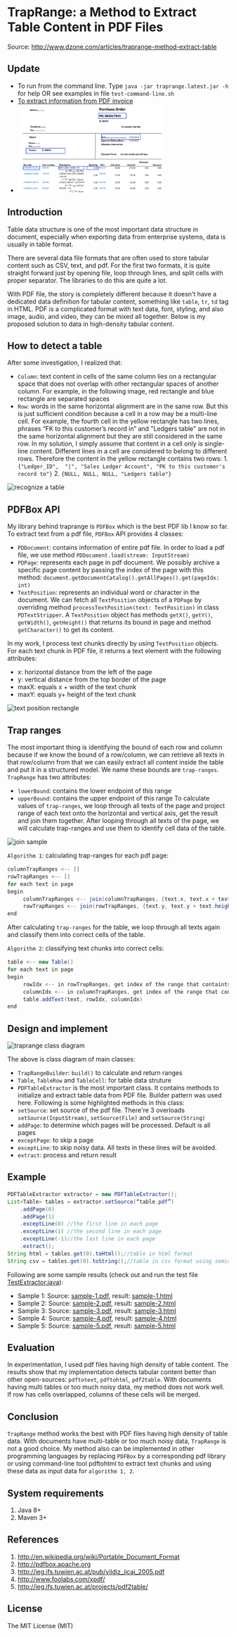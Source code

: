 # TrapRange: a Method to Extract Table Content in PDF Files
Source: http://www.dzone.com/articles/traprange-method-extract-table

## Update

* To run from the command line. Type `java -jar traprange.latest.jar -h` for help OR see examples in file `test-command-line.sh`
* [To extract information from PDF invoice](_Docs/invoice/README.md)
* <img src="_Docs/invoice/sample-invoice.png" height="200px" />

## Introduction
Table data structure is one of the most important data structure in document, especially when exporting data from enterprise systems, data is usually in table format.

There are several data file formats that are often used to store tabular content such as CSV, text, and pdf. For the first two formats, it is quite straight forward just by opening file, loop through lines, and split cells with proper separator. The libraries to do this are quite a lot.

With PDF file, the story is completely different because it doesn't have a dedicated data definition for tabular content, something like `table`, `tr`, `td` tag in HTML. PDF is a complicated format with text data, font, styling, and also image, audio, and video, they can be mixed all together. Below is my proposed solution to data in high-density tabular content.

## How to detect a table
After some investigation, I realized that:
* `Column`: text content in cells of the same column lies on a rectangular space that does not overlap with other rectangular spaces of another column. For example, in the following image, red rectangle and blue rectangle are separated spaces
* `Row`: words in the same horizontal alignment are in the same row. But this is just sufficient condition because a cell in a row may be a multi-line cell. For example, the fourth cell in the yellow rectangle has two lines, phrases “FK to this customer’s record in” and "Ledgers table" are not in the same horizontal alignment but they are still considered in the same row. In my solution, I simply assume that content in a cell only is single-line content. Different lines in a cell are considered to belong to different rows. Therefore the content in the yellow rectangle contains two rows: 1. `{"Ledger_ID",  "|", "Sales Ledger Account", "FK to this customer's record to"}` 2.  `{NULL, NULL, NULL, "Ledgers table"}`

![recognize a table](https://github.com/thoqbk/traprange/blob/master/_Docs/recognize-a-table.png)

## PDFBox API
My library behind traprange is `PDFBox` which is the best PDF lib I know so far. To extract text from a pdf file, `PDFBox` API provides 4 classes:
* `PDDocument`: contains information of entire pdf file. In order to load a pdf file, we use method `PDDocument.load(stream: InputStream)`
* `PDPage`: represents each page in pdf document. We possibly archive a specific page content by passing the index of the page with this method: `document.getDocumentCatalog().getAllPages().get(pageIdx: int)`
* `TextPosition`: represents an individual word or character in the document. We can fetch all `TextPosition` objects of a `PDPage` by overriding method `processTextPosition(text: TextPosition)` in class `PDTextStripper`. A `TextPosition` object has methods `getX()`, `getY()`, `getWidth()`, `getHeight()` that returns its bound in page and method `getCharacter()` to get its content.

In my work, I process text chunks directly by using `TextPosition` objects. For each text chunk in PDF file, it returns a text element with the following attributes:
* x: horizontal distance from the left of the page
* y: vertical distance from the top border of the page
* maxX: equals x + width of the text chunk
* maxY: equals y+ height of the text chunk

![text position rectangle](https://github.com/thoqbk/traprange/blob/master/_Docs/textposition-rectangle.png)

## Trap ranges
The most important thing is identifying the bound of each row and column because if we know the bound of a row/column, we can retrieve all texts in that row/column from that we can easily extract all content inside the table and put it in a structured model. We name these bounds are `trap-ranges`. `TrapRange` has two attributes:
* `lowerBound`: contains the lower endpoint of this range
* `upperBound`: contains the upper endpoint of this range
To calculate values of `trap-ranges`, we loop through all texts of the page and project range of each text onto the horizontal and vertical axis, get the result and join them together. After looping through all texts of the page, we will calculate trap-ranges and use them to identify cell data of the table.

![join sample](https://github.com/thoqbk/traprange/blob/master/_Docs/join-sample.png)

`Algorithm 1`: calculating trap-ranges for each pdf page:
```java
columnTrapRanges <-- []
rowTrapRanges <-- []
for each text in page
begin
     columnTrapRanges <-- join(columnTrapRanges, {text.x, text.x + text.width} )
     rowTrapRanges <-- join(rowTrapRanges, {text.y, text.y + text.height} )
end
```
After calculating `trap-ranges` for the table, we loop through all texts again and classify them into correct cells of the table.

`Algorithm 2`: classifying text chunks into correct cells:
```java
table <-- new Table()
for each text in page
begin
     rowIdx <-- in rowTrapRanges, get index of the range that containts this text
     columnIdx <-- in columnTrapRanges, get index of the range that contains this text
     table.addText(text, rowIdx, columnIdx)
end
```
## Design and implement
![traprange class diagram](https://github.com/thoqbk/traprange/blob/master/_Docs/class-diagram.png)

The above is class diagram of main classes:
* `TrapRangeBuilder`: `build()` to calculate and return ranges
* `Table`, `TableRow` and `TableCell`: for table data struture
* `PDFTableExtractor` is the most important class. It contains methods to initialize and extract table data from PDF file. Builder pattern was used here. Following is some highlighted methods in this class:
 * `setSource`: set source of the pdf file. There're 3 overloads `setSource(InputStream)`, `setSource(File)` and `setSource(String)`
 * `addPage`: to determine which pages will be processed. Default is all pages
 * `exceptPage`: to skip a page
 * `exceptLine`: to skip noisy data. All texts in these lines will be avoided.
 * `extract`: process and return result

## Example
```java
PDFTableExtractor extractor = new PDFTableExtractor();
List<Table> tables = extractor.setSource(“table.pdf”)
	.addPage(0)
	.addPage(1)
	.exceptLine(0) //the first line in each page
	.exceptLine(1) //the second line in each page
	.exceptLine(-1)//the last line in each page
	.extract();
String html = tables.get(0).toHtml();//table in html format
String csv = tables.get(0).toString();//table in csv format using semicolon as a delimiter 
```

Following are some sample results (check out and run the test file [TestExtractor.java](https://github.com/thoqbk/traprange/blob/master/src/test/java/com/giaybac/traprange/test/TestExtractor.java)):
* Sample 1: Source: [sample-1.pdf](https://github.com/thoqbk/traprange/blob/master/_Docs/sample-1.pdf), result: [sample-1.html](http://htmlpreview.github.io/?https://github.com/thoqbk/traprange/blob/master/_Docs/result/sample-1.html)
* Sample 2: Source: [sample-2.pdf](https://github.com/thoqbk/traprange/blob/master/_Docs/sample-2.pdf), result: [sample-2.html](http://htmlpreview.github.io/?https://github.com/thoqbk/traprange/blob/master/_Docs/result/sample-2.html)
* Sample 3: Source: [sample-3.pdf](https://github.com/thoqbk/traprange/blob/master/_Docs/sample-3.pdf), result: [sample-3.html](http://htmlpreview.github.io/?https://github.com/thoqbk/traprange/blob/master/_Docs/result/sample-3.html)
* Sample 4: Source: [sample-4.pdf](https://github.com/thoqbk/traprange/blob/master/_Docs/sample-4.pdf), result: [sample-4.html](http://htmlpreview.github.io/?https://github.com/thoqbk/traprange/blob/master/_Docs/result/sample-4.html)
* Sample 5: Source: [sample-5.pdf](https://github.com/thoqbk/traprange/blob/master/_Docs/sample-5.pdf), result: [sample-5.html](http://htmlpreview.github.io/?https://github.com/thoqbk/traprange/blob/master/_Docs/result/sample-5.html)

## Evaluation
In experimentation, I used pdf files having high density of table content. The results show that my implementation detects tabular content better than other open-sources: `pdftotext`, `pdftohtml`, `pdf2table`. With documents having multi tables or too much noisy data, my method does not work well. If row has cells overlapped, columns of these cells will be merged.

## Conclusion
`TrapRange` method works the best with PDF files having high density of table data. With documents have multi-table or too much noisy data, `TrapRange` is not a good choice. My method also can be implemented in other programming languages by replacing `PDFBox` by a corresponding pdf library or using command-line tool pdftohtml to extract text chunks and using these data as input data for `algorithm 1, 2`.

## System requirements
1. Java 8+
2. Maven 3+

## References
1. http://en.wikipedia.org/wiki/Portable_Document_Format
2. http://pdfbox.apache.org
3. http://ieg.ifs.tuwien.ac.at/pub/yildiz_iicai_2005.pdf
4. http://www.foolabs.com/xpdf/
5. http://ieg.ifs.tuwien.ac.at/projects/pdf2table/

## License

The MIT License (MIT)
